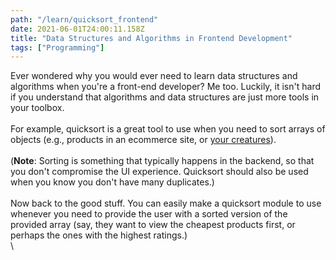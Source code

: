 ```yaml
---
path: "/learn/quicksort_frontend"
date: 2021-06-01T24:00:11.158Z
title: "Data Structures and Algorithms in Frontend Development"
tags: ["Programming"]
---
```


Ever wondered why you would ever need to learn data structures and algorithms when you're a front-end developer? Me too. Luckily, it isn't hard if you understand that algorithms and data structures are just more tools in your toolbox.\
\
For example, quicksort is a great tool to use when you need to sort arrays of objects (e.g., products in an ecommerce site, or [your creatures](https://brandonzpb.github.io/creatures)).\
\
(**Note**: Sorting is something that typically happens in the backend, so that you don't compromise the UI experience. Quicksort should also be used when you know you don't have many duplicates.)\
\
Now back to the good stuff. You can easily make a quicksort module to use whenever you need to provide the user with a sorted version of the provided array (say, they want to view the cheapest products first, or perhaps the ones with the highest ratings.)\
\

